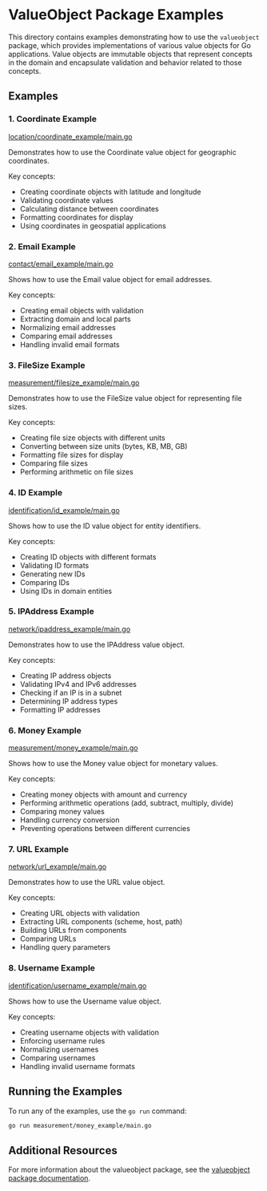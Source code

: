 # ValueObject Package Examples

This directory contains examples demonstrating how to use the `valueobject` package, which provides implementations of various value objects for Go applications. Value objects are immutable objects that represent concepts in the domain and encapsulate validation and behavior related to those concepts.

## Examples

### 1. Coordinate Example

[location/coordinate_example/main.go](location/coordinate_example/main.go)

Demonstrates how to use the Coordinate value object for geographic coordinates.

Key concepts:
- Creating coordinate objects with latitude and longitude
- Validating coordinate values
- Calculating distance between coordinates
- Formatting coordinates for display
- Using coordinates in geospatial applications

### 2. Email Example

[contact/email_example/main.go](contact/email_example/main.go)

Shows how to use the Email value object for email addresses.

Key concepts:
- Creating email objects with validation
- Extracting domain and local parts
- Normalizing email addresses
- Comparing email addresses
- Handling invalid email formats

### 3. FileSize Example

[measurement/filesize_example/main.go](measurement/filesize_example/main.go)

Demonstrates how to use the FileSize value object for representing file sizes.

Key concepts:
- Creating file size objects with different units
- Converting between size units (bytes, KB, MB, GB)
- Formatting file sizes for display
- Comparing file sizes
- Performing arithmetic on file sizes

### 4. ID Example

[identification/id_example/main.go](identification/id_example/main.go)

Shows how to use the ID value object for entity identifiers.

Key concepts:
- Creating ID objects with different formats
- Validating ID formats
- Generating new IDs
- Comparing IDs
- Using IDs in domain entities

### 5. IPAddress Example

[network/ipaddress_example/main.go](network/ipaddress_example/main.go)

Demonstrates how to use the IPAddress value object.

Key concepts:
- Creating IP address objects
- Validating IPv4 and IPv6 addresses
- Checking if an IP is in a subnet
- Determining IP address types
- Formatting IP addresses

### 6. Money Example

[measurement/money_example/main.go](measurement/money_example/main.go)

Shows how to use the Money value object for monetary values.

Key concepts:
- Creating money objects with amount and currency
- Performing arithmetic operations (add, subtract, multiply, divide)
- Comparing money values
- Handling currency conversion
- Preventing operations between different currencies

### 7. URL Example

[network/url_example/main.go](network/url_example/main.go)

Demonstrates how to use the URL value object.

Key concepts:
- Creating URL objects with validation
- Extracting URL components (scheme, host, path)
- Building URLs from components
- Comparing URLs
- Handling query parameters

### 8. Username Example

[identification/username_example/main.go](identification/username_example/main.go)

Shows how to use the Username value object.

Key concepts:
- Creating username objects with validation
- Enforcing username rules
- Normalizing usernames
- Comparing usernames
- Handling invalid username formats

## Running the Examples

To run any of the examples, use the `go run` command:

```bash
go run measurement/money_example/main.go
```

## Additional Resources

For more information about the valueobject package, see the [valueobject package documentation](../../valueobject/README.md).
